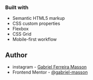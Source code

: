 
### Built with

- Semantic HTML5 markup
- CSS custom properties
- Flexbox
- CSS Grid
- Mobile-first workflow



## Author

- instagram - [Gabriel Ferreira Masson](@gabriel_massonn)
- Frontend Mentor - [@gabriel-masson](https://www.frontendmentor.io/profile/gabriel-masson)


